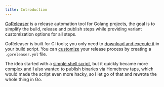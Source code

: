 ```yaml
---
title: Introduction
---
```


[GoReleaser](https://github.com/goreleaser/goreleaser) is a release automation
tool for Golang projects, the goal is to simplify the build, release and
publish steps while providing variant customization options for all steps.

GoReleaser is built for CI tools; you only need to
[download and execute it](#ci_integration) in your build script.
You can [customize](#customization) your release process by
creating a `.goreleaser.yml` file.

The idea started with a
[simple shell script](https://github.com/goreleaser/old-go-releaser),
but it quickly became more complex and I also wanted to publish binaries via
Homebrew taps, which would made the script even more hacky, so I let go of
that and rewrote the whole thing in Go.
